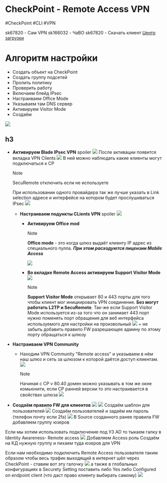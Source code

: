 # CheckPoint - Remote Access VPN
#CheckPoint #CLI #VPN 

sk67820 - Сам VPN
sk166032 - ЧаВО
sk67820 - Скачать клиент
[Центр загрузки](https://supportcenter.checkpoint.com/supportcenter/portal?eventSubmit_doGoviewsolutiondetails=&solutionid=sk117536)
# Алгоритм настройки
* Создать объект на CheckPoint
* Создать группу подсетей
* Пролить политику
* Проверить работу
* Включаем блейд IPsec
* Настраиваем Office Mode
* Указываем там DNS сервер
* Активируем Visitor Mode 
* Создаём 

![](https://i.imgur.com/yXt3RAC.png)

## h3
* **Активируем Blade IPsec VPN**
    spoiler
    ![](https://i.imgur.com/ZhfbaVP.png)
    После активации появится вкладка VPN Clients ![](https://i.imgur.com/AT07GT5.png)
    В ней можно наблюдать какие елиенты могут подключаться к CP
    > [!Note]
    SecuRemote отключить если не используете
    
    При использовании одного провайдера так же лучше указать в Link selection адресе и интерфейсе на котором будет прослушиваться IPsec 
    ![](https://i.imgur.com/aB1AyOD.png)

    
    * **Настраиваем подункты CLients VPN**
        spoiler
        ![](https://i.imgur.com/t2pGSfV.png)
        * **Активируем Office mod**
            > [!Note]
            **Office mode** - это когда шлюз выдаёт клиенту IP адрес из специального пулла. ***При этом расходуются лицензии Mobile Access***
            
            ![](https://i.imgur.com/YoD2O1i.png)
        * **Во вкладке Remote Access активируем Support Visitor Mode**
            ![](https://i.imgur.com/SlOa6wX.png)
            > [!Note]
            **Support Visitor Mode** открывает 80 и 443 порты для того чтобы клиент мог инициировать VPN соединение. **Без могут работать L2TP и SecuRemote**.
            Так-же если Support Visitor Mode используется из-за того что он занимает 443 порт нужно поменять порт обращения для веб интерфейса используемого для настройки на произвольный ![](https://i.imgur.com/3s1bV90.png) + не забыть добавить правило FW разрешающее админу по этому порту обращаться к шлюзу
            
* **Настраиваем VPN Community**
    * Находим VPN Community "Remote access" и указываем в нём наш шлюз и сеть за шлюзом к которой даётся доступ клиентам.
        ![](https://i.imgur.com/Wsoi6qd.png)
        > [!Note]
        Начиная с CP v 80.40 домен можно указывать в том же окне комьюнити, если CP ранней версии то это настраивается в свойствах шлюза
        ![](https://i.imgur.com/3RG5Cbo.png)
        
        
* **Создаём правило FW для клиентов**
    ![](https://i.imgur.com/mKiO9ov.png)
    ![](https://i.imgur.com/oJs64KD.png)
    Создаём шаблон для пользователей
    ![](https://i.imgur.com/NCdaTpR.png)
    Создаём пользователей и задаём им пароль (телефон почту если 2fa)
    ![](https://i.imgur.com/tVcl6IX.png)
    В Source созданного ранее правила FW добавляем группу юзеров


Если мы хотим использовать подключение под УЗ AD то тыкаем галку в Identity Awareness- Remote access ![](https://i.imgur.com/7usdUA9.png)
Добавляем Access роль
Создаём на КД нужную группу и пихаем туда юзеров для VPN


Если нам необходимо подключить Remote Access пользователя таким образом чтобы весь трафик выходящий в интернет шёл через CheckPoint - ставим вот эту галочку
![](https://i.imgur.com/ET9ygsX.png)
а также в глобальных конфигурациях в Securety Setting поставить либо Yes либо Configured on endpoint client (что даст право клиенту выбирать самому)
![](https://i.imgur.com/Sir4HoA.png)


